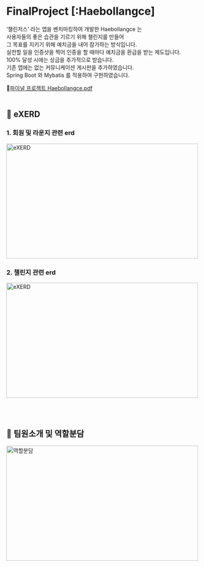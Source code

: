 # FinalProject [:Haebollangce]
‘챌린저스’ 라는 앱을 벤치마킹하여 개발한 Haebollangce 는 <br>
사용자들의 좋은 습관을 기르기 위해 챌린지를 만들어 <br>
그 목표를 지키기 위해 예치금을 내어 참가하는 방식입니다. <br>
실천할 일을 인증샷을 찍어 인증을 할 때마다 예치금을 환급을 받는 제도입니다. <br>
100% 달성 시에는 상금을 추가적으로 받습니다. <br>
기존 앱에는 없는 커뮤니케이션 게시판을 추가하였습니다. <br>
Spring Boot 와 Mybatis 를 적용하여 구현하였습니다.

📂[파이널 프로젝트 Haebollangce.pdf](https://github.com/yongyongsujin/Haebollangce/files/11938507/Haebollangce.pdf)
<br><br>
<h2>👟 eXERD</h2>
<h3>1. 회원 및 라운지 관련 erd</h3>
<img src="https://github.com/yongyongsujin/Haebollangce/assets/130957888/a79fb96e-0c75-4bed-85c1-b3be00035de4" alt="eXERD" width="500" height="300">

<h3>2. 챌린지 관련 erd</h3>
<img src="https://github.com/yongyongsujin/Haebollangce/assets/130957888/b2ff8a2b-df10-463d-82de-df04b86a4037" alt="eXERD" width="500" height="300">

<br><br>

<h2>👟 팀원소개 및 역할분담</h2>
<img src="https://github.com/yongyongsujin/Haebollangce/assets/130957888/21012107-8e01-44b9-b36c-ae8c9c74c329" alt="역할분담" width="500" height="300">


